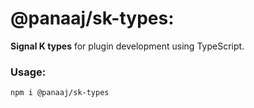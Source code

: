 # @panaaj/sk-types:

**Signal K types** for plugin development using TypeScript.


### Usage:

```
npm i @panaaj/sk-types

```



